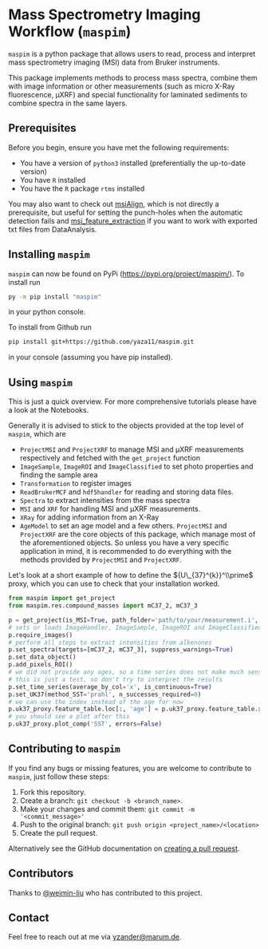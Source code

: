 # Mass Spectrometry Imaging Workflow (`maspim`)

`maspim` is a python package that allows users to read, process and interpret mass spectrometry imaging (MSI) data from Bruker instruments.

This package implements methods to process mass spectra, combine them with image information or other measurements (such as micro X-Ray fluorescence, µXRF) and special functionality for laminated sediments to combine spectra in the same layers.

## Prerequisites

Before you begin, ensure you have met the following requirements:
<!--- These are just example requirements. Add, duplicate or remove as required --->

* You have a version of `python3` installed (preferentially the up-to-date version)
* You have `R` installed
* You have the `R` package `rtms` installed

You may also want to check out [msiAlign](https://github.com/weimin-liu/msiAlign), which is not directly a prerequisite, but useful for setting the punch-holes when the automatic detection fails and [msi_feature_extraction](https://github.com/weimin-liu/msi_feature_extraction) if you want to work with exported txt files from DataAnalysis.

## Installing `maspim`

`maspim` can now be found on PyPi (https://pypi.org/project/maspim/).
To install run 
```bash
py -m pip install "maspim"
```
in your python console.

To install from Github run
```bash
pip install git+https://github.com/yaza11/maspim.git
```
in your console (assuming you have pip installed).

## Using `maspim`

This is just a quick overview. For more comprehensive tutorials please have a look at the Notebooks.

Generally it is advised to stick to the objects provided at the top level of `maspim`, which are

* `ProjectMSI` and `ProjectXRF` to manage MSI and µXRF measurements respectively and fetched with the `get_project` function
* `ImageSample`, `ImageROI` and `ImageClassified` to set photo properties and finding the sample area
* `Transformation` to register images
* `ReadBrukerMCF` and `hdf5handler` for reading and storing data files.
* `Spectra` to extract intensities from the mass spectra
* `MSI` and `XRF` for handling MSI and µXRF measurements.
* `XRay` for adding information from an X-Ray
* `AgeModel` to set an age model
and a few others. `ProjectMSI` and `ProjectXRF` are the core objects of this package, which manage most of the aforementioned objects. So unless you have a very specific application in mind, it is recommended to do everything with the methods provided by `ProjectMSI` and `ProjectXRF`.

Let's look at a short example of how to define the ${U\_{37}^{k}}^\\prime$ proxy, which you can use to check that your installation worked.
```python
from maspim import get_project
from maspim.res.compound_masses import mC37_2, mC37_3

p = get_project(is_MSI=True, path_folder='path/to/your/measurement.i', is_laminated=False)
# sets or loads ImageHandler, ImageSample, ImageROI and ImageClassified
p.require_images()
# perform all steps to extract intensities from alkenones
p.set_spectra(targets=[mC37_2, mC37_3], suppress_warnings=True)
p.set_data_object()
p.add_pixels_ROI()
# we did not provide any ages, so a time series does not make much sense, but 
# this is just a test, so don't try to interpret the results
p.set_time_series(average_by_col='x', is_continuous=True)
p.set_UK37(method_SST='prahl', n_successes_required=0)
# we can use the index instead of the age for now
p.uk37_proxy.feature_table.loc[:, 'age'] = p.uk37_proxy.feature_table.x
# you should see a plot after this
p.uk37_proxy.plot_comp('SST', errors=False)
```

## Contributing to `maspim`

If you find any bugs or missing features, you are welcome to contribute to `maspim`, just follow these steps:

1. Fork this repository.
2. Create a branch: `git checkout -b <branch_name>`.
3. Make your changes and commit them: `git commit -m '<commit_message>'`
4. Push to the original branch: `git push origin <project_name>/<location>`
5. Create the pull request.

Alternatively see the GitHub documentation on [creating a pull request](https://help.github.com/en/github/collaborating-with-issues-and-pull-requests/creating-a-pull-request).

## Contributors

Thanks to [@weimin-liu](https://github.com/weimin-liu) who has contributed to this project.

## Contact

Feel free to reach out at me via [yzander@marum.de](mailto:yzander@marum.de).
